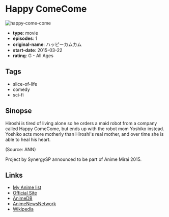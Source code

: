 # Happy ComeCome

![happy-come-come](https://cdn.myanimelist.net/images/anime/10/72482.jpg)

-   **type**: movie
-   **episodes**: 1
-   **original-name**: ハッピーカムカム
-   **start-date**: 2015-03-22
-   **rating**: G - All Ages

## Tags

-   slice-of-life
-   comedy
-   sci-fi

## Sinopse

Hiroshi is tired of living alone so he orders a maid robot from a company called Happy ComeCome, but ends up with the robot mom Yoshiko instead. Yoshiko acts more motherly than Hiroshi's real mother, and over time she is able to heal his heart.

(Source: ANN)

Project by SynergySP announced to be part of Anime Mirai 2015.

## Links

-   [My Anime list](https://myanimelist.net/anime/29515/Happy_ComeCome)
-   [Official Site](http://animemirai.jp/happy.html)
-   [AnimeDB](http://anidb.info/perl-bin/animedb.pl?show=anime&aid=11101)
-   [AnimeNewsNetwork](http://www.animenewsnetwork.com/encyclopedia/anime.php?id=16806)
-   [Wikipedia](http://en.wikipedia.org/wiki/Young_Animator_Training_Project#Anime_Mirai_2015)
